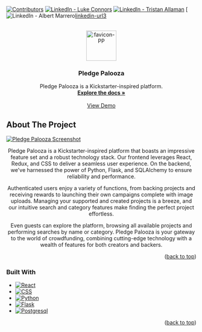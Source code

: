 <!-- Improved compatibility of back to top link: See: https://github.com/othneildrew/Best-README-Template/pull/73 -->
<a name="readme-top"></a>
<!--
*** Thanks for checking out the Best-README-Template. If you have a suggestion
*** that would make this better, please fork the repo and create a pull request
*** or simply open an issue with the tag "enhancement".
*** Don't forget to give the project a star!
*** Thanks again! Now go create something AMAZING! :D
-->



<!-- PROJECT SHIELDS -->
<!--
*** I'm using markdown "reference style" links for readability.
*** Reference links are enclosed in brackets [ ] instead of parentheses ( ).
*** See the bottom of this document for the declaration of the reference variables
*** for contributors-url, forks-url, etc. This is an optional, concise syntax you may use.
*** https://www.markdownguide.org/basic-syntax/#reference-style-links
-->
[![Contributors][contributors-shield]][contributors-url]
[![LinkedIn - Luke Connors][linkedin-shield]][linkedin-url]
[![LinkedIn - Tristan Allaman][linkedin-shield]][linkedin-url2]
[![LinkedIn - Albert Marrero][linkedin-shield][linkedin-url3]


<!-- PROJECT LOGO -->
<br />
<div align="center">
  <a href="https://github.com/LukeConnors/PledgePalooza">
    <img  alt="favicon-PP" src="https://github.com/LukeConnors/PledgePalooza/assets/79298692/c80dc948-0a6f-4897-b77d-016499a8e665"  width="80" height="80">
  </a>

<h3 align="center">Pledge Palooza</h3>

  <p align="center">
    Pledge Palooza is a Kickstarter-inspired platform.
    <br />
    <a href="https://github.com/LukeConnors/PledgePalooza/wiki"><strong>Explore the docs »</strong></a>
    <br />
    <br />
    <a href="https://pledgepalooza.onrender.com/">View Demo</a>
  </p>
</div>



<!-- ABOUT THE PROJECT -->
## About The Project

[![Pledge Palooza Screenshot][product-screenshot]](https://pledgepalooza.onrender.com/)

<p align="center">
Pledge Palooza is a Kickstarter-inspired platform that boasts an impressive feature set and a robust technology stack. Our frontend leverages React, Redux, and CSS to deliver a seamless user experience. On the backend, we've harnessed the power of Python, Flask, and SQLAlchemy to ensure reliability and performance.
</p>
  
<p align="center">
Authenticated users enjoy a variety of functions, from backing projects and receiving rewards to launching their own campaigns complete with image uploads. Managing your supported and created projects is a breeze, and our intuitive search and category features make finding the perfect project effortless.
</p>
  
<p align="center">
Even guests can explore the platform, browsing all available projects and performing searches by name or category. Pledge Palooza is your gateway to the world of crowdfunding, combining cutting-edge technology with a wealth of features for both creators and backers.
</p>


<p align="right">(<a href="#readme-top">back to top</a>)</p>



### Built With


* [![React][React.js]][React-url]
* [![CSS][CSSlogo]][css-url]
* [![Python][python-logo]][python-url]
* [![Flask][flask-logo]][flask-url]
* [![Postgresql][postgres-logo]][postgres-url]

<p align="right">(<a href="#readme-top">back to top</a>)</p>




<!-- MARKDOWN LINKS & IMAGES -->
<!-- https://www.markdownguide.org/basic-syntax/#reference-style-links -->
[contributors-shield]: https://img.shields.io/github/contributors/LukeConnors/PledgePalooza.svg?style=for-the-badge
[contributors-url]: https://github.com/LukeConnors/PledgePalooza/graphs/contributors
[css-url]: https://www.w3.org/Style/CSS/Overview.en.html
[CSSlogo]: https://img.shields.io/badge/css3-%231572B6.svg?style=for-the-badge&logo=css3&logoColor=white
[hmtl-url]: https://html.com/
[flask-logo]: https://img.shields.io/badge/flask-%23000.svg?style=for-the-badge&logo=flask&logoColor=white
[flask-url]: https://img.shields.io/badge/flask-%23000.svg?style=for-the-badge&logo=flask&logoColor=white
[postgres-logo]: https://img.shields.io/badge/postgres-%23316192.svg?style=for-the-badge&logo=postgresql&logoColor=white
[postgres-url]: https://www.sqlalchemy.org/
[forks-shield]: https://img.shields.io/github/forks/github_username/repo_name.svg?style=for-the-badge
[forks-url]: https://github.com/github_username/repo_name/network/members
[stars-shield]: https://img.shields.io/github/stars/github_username/repo_name.svg?style=for-the-badge
[stars-url]: https://github.com/github_username/repo_name/stargazers
[issues-shield]: https://img.shields.io/github/issues/github_username/repo_name.svg?style=for-the-badge
[issues-url]: https://github.com/github_username/repo_name/issues
[license-shield]: https://img.shields.io/github/license/github_username/repo_name.svg?style=for-the-badge
[license-url]: https://github.com/github_username/repo_name/blob/master/LICENSE.txt
[linkedin-shield]: https://img.shields.io/badge/-LinkedIn-black.svg?style=for-the-badge&logo=linkedin&colorB=555
[linkedin-url]: https://www.linkedin.com/in/luke-connors-981373b1/
[linkedin-url2]: https://www.linkedin.com/in/tristan-allaman-a18206232/
[linkedin-url3]: www.linkedin.com/in/albert-marrero-dev
[product-screenshot]: https://github.com/LukeConnors/PledgePalooza/assets/79298692/0b713f8b-ebf9-4ea4-8a1a-bb52d3e40e68
[python-logo]: https://img.shields.io/badge/python-3670A0?style=for-the-badge&logo=python&logoColor=ffdd54
[python-url]: https://www.python.org/
[Next.js]: https://img.shields.io/badge/next.js-000000?style=for-the-badge&logo=nextdotjs&logoColor=white
[Next-url]: https://nextjs.org/
[HTML]:https://github.com/LukeConnors/PledgePalooza/assets/79298692/a1ca70ad-9a3b-4f71-aba5-2bff9f29edf3
[React.js]: https://img.shields.io/badge/React-20232A?style=for-the-badge&logo=react&logoColor=61DAFB
[React-url]: https://reactjs.org/
[Vue.js]: https://img.shields.io/badge/Vue.js-35495E?style=for-the-badge&logo=vuedotjs&logoColor=4FC08D
[Vue-url]: https://vuejs.org/
[Angular.io]: https://img.shields.io/badge/Angular-DD0031?style=for-the-badge&logo=angular&logoColor=white
[Angular-url]: https://angular.io/
[Svelte.dev]: https://img.shields.io/badge/Svelte-4A4A55?style=for-the-badge&logo=svelte&logoColor=FF3E00
[Svelte-url]: https://svelte.dev/
[Laravel.com]: https://img.shields.io/badge/Laravel-FF2D20?style=for-the-badge&logo=laravel&logoColor=white
[Laravel-url]: https://laravel.com
[Bootstrap.com]: https://img.shields.io/badge/Bootstrap-563D7C?style=for-the-badge&logo=bootstrap&logoColor=white
[Bootstrap-url]: https://getbootstrap.com
[JQuery.com]: https://img.shields.io/badge/jQuery-0769AD?style=for-the-badge&logo=jquery&logoColor=white
[JQuery-url]: https://jquery.com 
